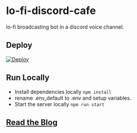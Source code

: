 # lo-fi-discord-cafe
lo-fi broadcasting bot in a discord voice channel.  

## Deploy  
[![Deploy](https://www.herokucdn.com/deploy/button.svg)](https://heroku.com/deploy)

## Run Locally
- Install dependencies locally ```npm install```
- rename .env_default to .env and setup variables.  
- Start the server locally
 ```npm run start```

## [Read the Blog](https://dev.to/heyay/build-a-lo-fi-cafe-for-your-discord-server-in-5-minutes-1e4)
